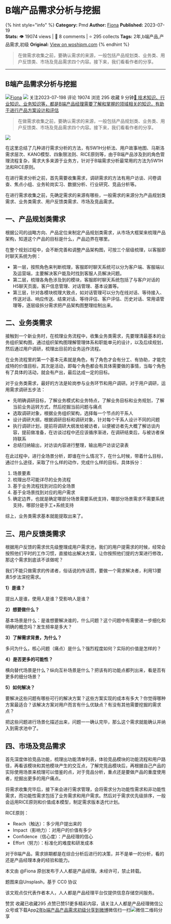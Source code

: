 # B端产品需求分析与挖掘
{% hint style="info" %}
**Category:** Pmd
**Author:** [Fiona](https://www.woshipm.com/u/1058343)
**Published:** 2023-07-19  
**Stats:** 👁️ 19074 views | 💬 8 comments | ⭐ 295 collects
**Tags:** 2年,b端产品,产品需求,初级
**Original:** [View on woshipm.com](https://www.woshipm.com/pmd/5869449.html)
{% endhint %}
> 在做需求收集之前，要确认需求的来源，一般包括产品规划类、业务类、用户反馈类、市场及竞品需求四个内容。接下来，我们看看作者的分享。

---

## B端产品需求分析与挖掘

[![](https://static.woshipm.com/view/woshipm_api_def_20230716174402_1096.jpg?imageView2/1/w/72/h/72/q/100)](https://www.woshipm.com/u/1058343)[Fiona](https://www.woshipm.com/u/1058343) ![](https://static.woshipm.com/tag/1101_1@2x.png) 关注2023-07-198 评论 19074 浏览 295 收藏 9 分钟[🔗 技术知识、行业知识、业务知识等，都是B端产品经理需要了解和掌握的领域相关的知识，有助于进行产品方案设计和评估](https://ke.qidianla.com/courses/bcpm)

> 在做需求收集之前，要确认需求的来源，一般包括产品规划类、业务类、用户反馈类、市场及竞品需求四个内容。接下来，我们看看作者的分享。

![](https://image.woshipm.com/2023/04/17/898c0406-dcf5-11ed-9781-00163e0b5ff3.png)

在这里总结了几种进行需求分析的方法，有5W1H分析法、用户故事地图、马斯洛需求层次、KANO模型、四象限法则、RICE原则等，由于B端产品涉及到的角色管理流程复杂，需求大多来源于业务方，针对于B端需求分析最常用的方法为5W1H法和RICE原则。

在进行需求分析之前，首先需要收集需求，调研需求的方法有用户访谈、问卷调查、焦点小组、业务轮岗实习、数据分析、行业研究、竞品分析等。

在进行需求收集之前，先确定需求的来源有哪些，一般需求的来源分为产品规划类需求、业务类需求、用户反馈类需求、市场及竞品需求。

## 一、产品规划类需求

根据公司的战略方向、产品定位来制定产品规划类需求，从市场大框架来梳理产品架构，知道这个产品的目标是什么，产品边界在哪里。

在整个规划过程中，会不断完善和调整产品架构图，可按三个层级梳理，以客服即时聊天系统为例：

*   第一层，按照角色来判断梳理，客服即时聊天系统可以分为客户端、客服端以及运营端，主要解决客户能及时找到客服人员解决问题。
*   第二层，梳理各角色涉及到的模块，客服即时聊天系统包括了与客户对话的H5聊天页面，客户信息管理、对话管理、基本设置等。
*   第三层，针对各模块梳理大致点，如对话管理可以分为在线对话、等待接入、传送对话、响应传送、结束对话、等待评估、客户评估、历史对话、常用语管理等，逐层级拆分需求把产品架构图整理绘制出来。

## 二、业务类需求

接触到一个新业务时，在梳理业务流程中，收集业务类需求，先要理清最基本的业务组织架构图，通过组织架构图理解管理体系和职能单元的设计，以及后续规划，然后通过用户调研，梳理出目前的业务运作流程。

在业务流程里的第一个基本元素就是角色，有了角色才会有分工、有协助，才能完成特的价值目标，其次是活动，即每个角色都会有具体需要做的事情，当每个角色有了具体的活动，就会有产出，最后达成一定的目标。

对于业务类需求，最好的方法是轮岗参与业务环节和用户调研。对于用户调研，运用需求调研五步法：

*   先明确调研目标，了解业务模式和业务特点，了解业务目标和业务规划，了解当前业务运转方式，然后挖掘当前问题与痛点
*   选取调研对象，根据业务组织架构，选择每一个节点的干系人
*   设计调研大纲，根据调研目标和调研对象，针对每个干系人设计不同的问题
*   执行调研计划，提前将调研大纲发给被访者，以便被访者先大概了解访谈内容，提前做准备，在访谈过程中还应该循序渐进，在调研结束后，与被访者保持联系
*   总结归纳输出，对访谈内容进行整理，输出用户访谈记录表

在此过程中，进行全场景分析，即谁在什么情况下，在什么时候，带着什么目标，通过什么途径，采取了什么样的动作，完成什么样的目标，具体拆分：

1.  场景要素
2.  梳理出尽可能详尽的业务流程
3.  基于业务流程找到对应的全场景
4.  基于全场景找到对应的用户需求
5.  确定边界，也就是确定哪部分场景需要系统支持，哪部分场景需求不需要系统支持，哪部分是手工+系统支持

综上，业务类需求基本就能提取出来了。

## 三、用户反馈类需求

根据用户反馈的需求优先级整理成用户需求池，我们的用户提需求的时候，经常会按照他们平时的工作习惯，直接给出解决方案，让你按照他们提的方案进行修改，那这个需求到底该不该做呢？

我们不能只做需求的传递者，俗话说的传话筒，要做一个需求解决者，利用13要素5步法深挖需求。

**1）是谁？**

提出人是谁，使用人是谁？受影响人是谁？

**2）想要做什么？**

基本场景是什么：是谁想要解决谁的，什么问题？这个问题中有需要进一步细化和明确的概念吗？发生频率是多大？

**3）了解需求背景，为什么？**

多问为什么，核心问题（痛点）是什么？强烈程度如何？实际的价值是怎样的？

**4）是否更多的可能性？**

横向替代场景是什么？纵向互补场景是什么？把该有的功能点都列出来，看是否有更多的细分场景？

**5）如何解决？**

要解决这些问题有哪些可行的解决方案？这些方案实现的成本有多大？你觉得哪种方案最适合？该解决方案对用户而言有什么优缺点？有没有其他需要挖掘的需求点？

把这些问题进行场景化描述出来，问题一一确认完毕，那么这个需求就能确认并纳入到需求池中了。

## 四、市场及竞品需求

首先深度体验竞品功能，梳理出功能清单列表，体验竞品模块的功能流程和用户路径，再看该模块和其他模块产生的交互点，了解完竞品模块后，再根据自己产品的实际使用场景来梳理可以借鉴的点，对于竞品分析，重点还是要做产品的重度使用者，挖掘出更多的用户痛点。

将需求收集完毕后，接下来会进行需求管理，会将需求分为功能性需求和非功能性需求，而功能性需求包括了业务需求和用户需求。然后对于需求优先级排序，一般会运用RICE原则和价值成本模型，制定需求版本迭代计划。

RICE原则：

*   Reach（触达）：多少用户提出来的
*   Impact（影响力）：对用户的价值有多少
*   Confidence（信心度）：产品经理的信心
*   Effort（努力）：标准化的难度和研发成本

对于B端产品，需求排期都是在综合分析后进行的决策，并不是单一的分析，看的还是产品经理本身的经验和能力。

本文由 @Fiona 原创发布于人人都是产品经理。未经许可，禁止转载。

题图来自Unsplash，基于 CC0 协议

该文观点仅代表作者本人，人人都是产品经理平台仅提供信息存储空间服务。

赞赏 收藏已收藏295 点赞已赞51更多精彩内容，请关注人人都是产品经理微信公众号或下载App[2年](https://www.woshipm.com/tag/2%e5%b9%b4)[b端产品](https://www.woshipm.com/tag/b%e7%ab%af%e4%ba%a7%e5%93%81)[产品需求](https://www.woshipm.com/tag/%e4%ba%a7%e5%93%81%e9%9c%80%e6%b1%82)[初级](https://www.woshipm.com/tag/%e5%88%9d%e7%ba%a7)[分享到微博](https://service.weibo.com/share/share.php?appkey=2775287854&title=B端产品需求分析与挖掘&url=https://www.woshipm.com/pmd/5869449.html&pic=https://image.woshipm.com/2023/04/17/898c0406-dcf5-11ed-9781-00163e0b5ff3.png)微信扫一扫![微信二维码](https://api.pwmqr.com/qrcode/create/?url=https://www.woshipm.com/pmd/5869449.html)分享